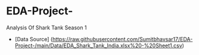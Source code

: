 # EDA-Project-
Analysis Of Shark Tank Season 1

* [Data Source] (https://raw.githubusercontent.com/Sumitbhavsar17/EDA-Project-/main/Data/EDA_Shark_Tank_India.xlsx%20-%20Sheet1.csv)
